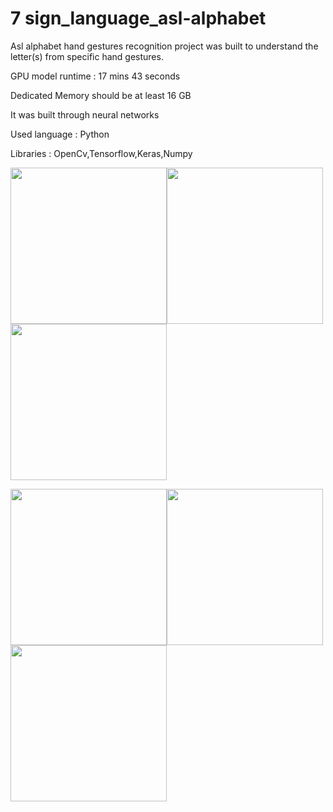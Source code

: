 # 7 sign_language_asl-alphabet

Asl alphabet hand gestures recognition project was built to understand the letter(s) from specific hand gestures.

GPU model runtime : 17 mins 43 seconds 

Dedicated Memory should be  at least 16 GB

It was built through neural networks

Used language  : Python

Libraries  : OpenCv,Tensorflow,Keras,Numpy


<img src="https://github.com/Mukhriddin19980901/sign_language_asl-alphabet/blob/main/A_test.jpg " width="250" height="250" /><img src="https://github.com/Mukhriddin19980901/sign_language_asl-alphabet/blob/main/B_test.jpg " width="250" height="250" /><img src="https://github.com/Mukhriddin19980901/sign_language_asl-alphabet/blob/main/Z_test.jpg " width="250" height="250" />

<img src="https://github.com/Mukhriddin19980901/sign_language_asl-alphabet/blob/main/A.jpg " width="250" height="250" /><img src="https://github.com/Mukhriddin19980901/sign_language_asl-alphabet/blob/main/B.jpg " width="250" height="250" /><img src="https://github.com/Mukhriddin19980901/sign_language_asl-alphabet/blob/main/Z.jpg " width="250" height="250" />
